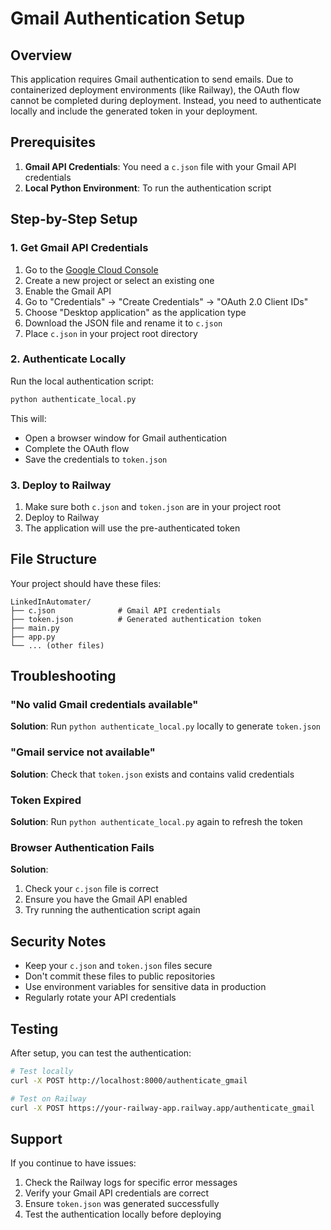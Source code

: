# Gmail Authentication Setup

## Overview

This application requires Gmail authentication to send emails. Due to containerized deployment environments (like Railway), the OAuth flow cannot be completed during deployment. Instead, you need to authenticate locally and include the generated token in your deployment.

## Prerequisites

1. **Gmail API Credentials**: You need a `c.json` file with your Gmail API credentials
2. **Local Python Environment**: To run the authentication script

## Step-by-Step Setup

### 1. Get Gmail API Credentials

1. Go to the [Google Cloud Console](https://console.cloud.google.com/)
2. Create a new project or select an existing one
3. Enable the Gmail API
4. Go to "Credentials" → "Create Credentials" → "OAuth 2.0 Client IDs"
5. Choose "Desktop application" as the application type
6. Download the JSON file and rename it to `c.json`
7. Place `c.json` in your project root directory

### 2. Authenticate Locally

Run the local authentication script:

```bash
python authenticate_local.py
```

This will:

- Open a browser window for Gmail authentication
- Complete the OAuth flow
- Save the credentials to `token.json`

### 3. Deploy to Railway

1. Make sure both `c.json` and `token.json` are in your project root
2. Deploy to Railway
3. The application will use the pre-authenticated token

## File Structure

Your project should have these files:

```
LinkedInAutomater/
├── c.json              # Gmail API credentials
├── token.json          # Generated authentication token
├── main.py
├── app.py
└── ... (other files)
```

## Troubleshooting

### "No valid Gmail credentials available"

**Solution**: Run `python authenticate_local.py` locally to generate `token.json`

### "Gmail service not available"

**Solution**: Check that `token.json` exists and contains valid credentials

### Token Expired

**Solution**: Run `python authenticate_local.py` again to refresh the token

### Browser Authentication Fails

**Solution**:

1. Check your `c.json` file is correct
2. Ensure you have the Gmail API enabled
3. Try running the authentication script again

## Security Notes

- Keep your `c.json` and `token.json` files secure
- Don't commit these files to public repositories
- Use environment variables for sensitive data in production
- Regularly rotate your API credentials

## Testing

After setup, you can test the authentication:

```bash
# Test locally
curl -X POST http://localhost:8000/authenticate_gmail

# Test on Railway
curl -X POST https://your-railway-app.railway.app/authenticate_gmail
```

## Support

If you continue to have issues:

1. Check the Railway logs for specific error messages
2. Verify your Gmail API credentials are correct
3. Ensure `token.json` was generated successfully
4. Test the authentication locally before deploying
